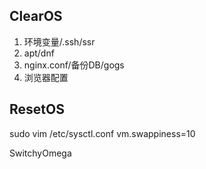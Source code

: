 ## ClearOS
1. 环境变量/.ssh/ssr
1. apt/dnf
1. nginx.conf/备份DB/gogs
1. 浏览器配置

## ResetOS
sudo vim /etc/sysctl.conf
vm.swappiness=10

SwitchyOmega
